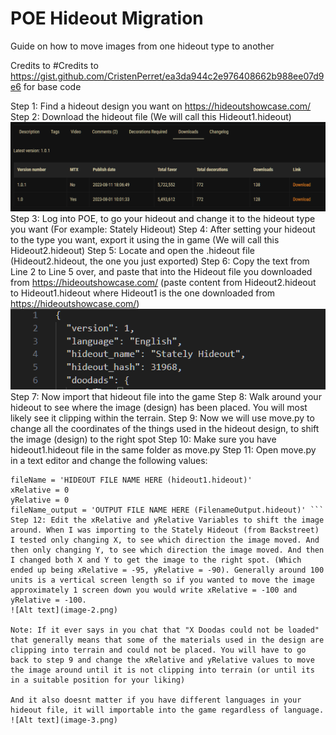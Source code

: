 # POE Hideout Migration
 Guide on how to move images from one hideout type to another

Credits to #Credits to https://gist.github.com/CristenPerret/ea3da944c2e976408662b988ee07d9e6 for base code

Step 1: Find a hideout design you want on https://hideoutshowcase.com/
Step 2: Download the hideout file (We will call this Hideout1.hideout)
![Alt text](image.png)
Step 3: Log into POE, to go your hideout and change it to the hideout type you want (For example: Stately Hideout)
Step 4: After setting your hideout to the type you want, export it using the in game (We will call this Hideout2.hideout)
Step 5: Locate and open the .hideout file (Hideout2.hideout, the one you just exported)
Step 6: Copy the text from Line 2 to Line 5 over, and paste that into the Hideout file you downloaded from https://hideoutshowcase.com/ (paste content from Hideout2.hideout to Hideout1.hideout where Hideout1 is the one downloaded from https://hideoutshowcase.com/)
![Alt text](image-1.png)
Step 7: Now import that hideout file into the game
Step 8: Walk around your hideout to see where the image (design) has been placed. You will most likely see it clipping within the terrain.
Step 9: Now we will use move.py to change all the coordinates of the things used in the hideout design, to shift the image (design) to the right spot
Step 10: Make sure you have hideout1.hideout file in the same folder as move.py
Step 11: Open move.py in a text editor and change the following values:
```#Edit values here
fileName = 'HIDEOUT FILE NAME HERE (hideout1.hideout)'
xRelative = 0
yRelative = 0
fileName_output = 'OUTPUT FILE NAME HERE (FilenameOutput.hideout)' ```
Step 12: Edit the xRelative and yRelative Variables to shift the image around. When I was importing to the Stately Hideout (from Backstreet) I tested only changing X, to see which direction the image moved. And then only changing Y, to see which direction the image moved. And then I changed both X and Y to get the image to the right spot. (Which ended up being xRelative = -95, yRelative = -90). Generally around 100 units is a vertical screen length so if you wanted to move the image approximately 1 screen down you would write xRelative = -100 and yRelative = -100.
![Alt text](image-2.png)

Note: If it ever says in you chat that "X Doodas could not be loaded" that generally means that some of the materials used in the design are clipping into terrain and could not be placed. You will have to go back to step 9 and change the xRelative and yRelative values to move the image around until it is not clipping into terrain (or until its in a suitable position for your liking)

And it also doesnt matter if you have different languages in your hideout file, it will importable into the game regardless of language.
![Alt text](image-3.png)